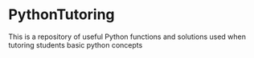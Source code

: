 # PythonTutoring
This is a repository of useful Python functions and solutions used when tutoring students basic python concepts
